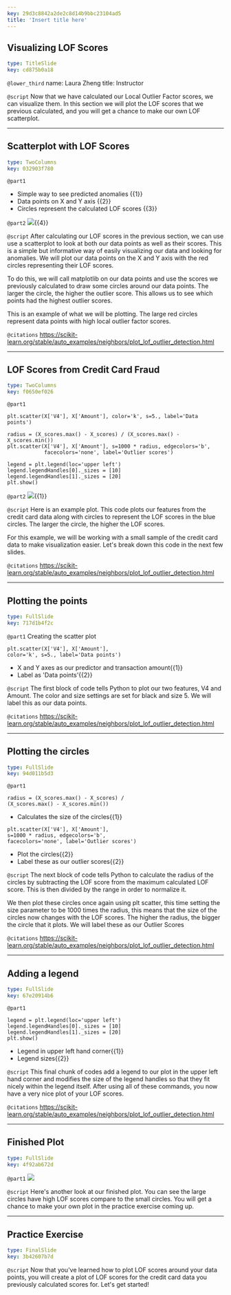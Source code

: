 ```yaml
---
key: 29d3c8842a2de2c8d14b9bbc23104ad5
title: 'Insert title here'
---
```


## Visualizing LOF Scores

```yaml
type: TitleSlide
key: cd875b0a18
```

`@lower_third`
name: Laura Zheng
title: Instructor

`@script`
Now that we have calculated our Local Outlier Factor scores, we can visualize them. In this section we will plot the LOF scores that we previous calculated, and you will get a chance to make our own LOF scatterplot.

---

## Scatterplot with LOF Scores

```yaml
type: TwoColumns
key: 032903f780
```

`@part1`
- Simple way to see predicted anomalies {{1}} 
- Data points on X and Y axis {{2}}  
- Circles represent the calculated LOF scores {{3}}

`@part2`
![](https://scikit-learn.org/stable/_images/sphx_glr_plot_lof_outlier_detection_001.png){{4}}

`@script`
After calculating our LOF scores in the previous section, we can use use a scatterplot to look at both our data points as well as their scores. This is a simple but informative way of easily visualizing our data and looking for anomalies. We will plot our data points on the X and Y axis with the red circles representing their LOF scores.

To do this, we will call matplotlib on our data points and use the scores we previously calculated to draw some circles around our data points. The larger the circle, the higher the outlier score. This allows us to see which points had the highest outlier scores.

This is an example of what we will be plotting. The large red circles represent data points with high local outlier factor scores.

`@citations`
https://scikit-learn.org/stable/auto_examples/neighbors/plot_lof_outlier_detection.html

---

## LOF Scores from Credit Card Fraud

```yaml
type: TwoColumns
key: f0650ef026
```

`@part1`
```
plt.scatter(X['V4'], X['Amount'], color='k', s=5., label='Data points')
```

```
radius = (X_scores.max() - X_scores) / (X_scores.max() - X_scores.min())
plt.scatter(X['V4'], X['Amount'], s=1000 * radius, edgecolors='b',
            facecolors='none', label='Outlier scores')
```

```
legend = plt.legend(loc='upper left')
legend.legendHandles[0]._sizes = [10]
legend.legendHandles[1]._sizes = [20]
plt.show()
```

`@part2`
![](https://assets.datacamp.com/production/repositories/5135/datasets/4d24577ae9fe069450d901bee1667090abeac956/lofscores.png){{1}}

`@script`
Here is an example plot. This code plots our features from the credit card data along with circles to represent the LOF scores in the blue circles. The larger the circle, the higher the LOF scores. 

For this example, we will be working with a small sample of the credit card data to make visualization easier. 
Let's break down this code in the next few slides.

`@citations`
https://scikit-learn.org/stable/auto_examples/neighbors/plot_lof_outlier_detection.html

---

## Plotting the points

```yaml
type: FullSlide
key: 717d1b4f2c
```

`@part1`
Creating the scatter plot
```
plt.scatter(X['V4'], X['Amount'], 
color='k', s=5., label='Data points')
```
- X and Y axes as our predictor and transaction amount{{1}}
- Label as 'Data points'{{2}}

`@script`
The first block of code tells Python to plot our two features, V4 and Amount. The color and size settings are set for black and size 5. We will label this as our data points.

`@citations`
https://scikit-learn.org/stable/auto_examples/neighbors/plot_lof_outlier_detection.html

---

## Plotting the circles

```yaml
type: FullSlide
key: 94d011b5d3
```

`@part1`
```
radius = (X_scores.max() - X_scores) / 
(X_scores.max() - X_scores.min())

```
- Calculates the size of the circles{{1}}

```
plt.scatter(X['V4'], X['Amount'], 
s=1000 * radius, edgecolors='b',
facecolors='none', label='Outlier scores')
```
- Plot the circles{{2}}
- Label these as our outlier scores{{2}}

`@script`
The next block of code tells Python to calculate the radius of the circles by subtracting the LOF score from the maximum calculated LOF score. This is then divided by the range in order to normalize it.

We then plot these circles once again using plt scatter, this time setting the size parameter to be 1000 times the radius, this means that the size of the circles now changes with the LOF scores. The higher the radius, the bigger the circle that it plots. We will label these as our Outlier Scores

`@citations`
https://scikit-learn.org/stable/auto_examples/neighbors/plot_lof_outlier_detection.html

---

## Adding a legend

```yaml
type: FullSlide
key: 67e20914b6
```

`@part1`
```
legend = plt.legend(loc='upper left')
legend.legendHandles[0]._sizes = [10]
legend.legendHandles[1]._sizes = [20]
plt.show()
```
- Legend in upper left hand corner{{1}}
- Legend sizes{{2}}

`@script`
This final chunk of codes add a legend to our plot in the upper left hand corner and modifies the size of the legend handles so that they fit nicely within the legend itself. After using all of these commands, you now have a very nice plot of your LOF scores.

`@citations`
https://scikit-learn.org/stable/auto_examples/neighbors/plot_lof_outlier_detection.html

---

## Finished Plot

```yaml
type: FullSlide
key: 4f92ab672d
```

`@part1`
![](https://assets.datacamp.com/production/repositories/5135/datasets/4d24577ae9fe069450d901bee1667090abeac956/lofscores.png)

`@script`
Here's another look at our finished plot. You can see the large circles have  high LOF scores compare to the small circles. You will get a chance to make your own plot in the practice exercise coming up.

---

## Practice Exercise

```yaml
type: FinalSlide
key: 3b42607b7d
```

`@script`
Now that you've learned how to plot LOF scores around your data points, you will create a plot of LOF scores for the credit card data you previously calculated scores for. Let's get started!
